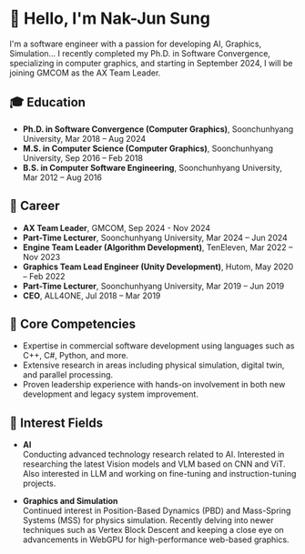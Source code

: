 # 👋 Hello, I'm Nak-Jun Sung

I'm a software engineer with a passion for developing AI, Graphics, Simulation...
I recently completed my Ph.D. in Software Convergence, specializing in computer graphics, and starting in September 2024, I will be joining GMCOM as the AX Team Leader.

## 🎓 Education
- **Ph.D. in Software Convergence (Computer Graphics)**, Soonchunhyang University, Mar 2018 – Aug 2024
- **M.S. in Computer Science (Computer Graphics)**, Soonchunhyang University, Sep 2016 – Feb 2018
- **B.S. in Computer Software Engineering**, Soonchunhyang University, Mar 2012 – Aug 2016

## 💼 Career
- **AX Team Leader**, GMCOM, Sep 2024 - Nov 2024
- **Part-Time Lecturer**, Soonchunhyang University, Mar 2024 – Jun 2024
- **Engine Team Leader (Algorithm Development)**, TenEleven, Mar 2022 – Nov 2023  
- **Graphics Team Lead Engineer (Unity Development)**, Hutom, May 2020 – Feb 2022  
- **Part-Time Lecturer**, Soonchunhyang University, Mar 2019 – Jun 2019  
- **CEO**, ALL4ONE, Jul 2018 – Mar 2019

## 🔑 Core Competencies
- Expertise in commercial software development using languages such as C++, C#, Python, and more.
- Extensive research in areas including physical simulation, digital twin, and parallel processing.
- Proven leadership experience with hands-on involvement in both new development and legacy system improvement.

## 🌱 Interest Fields
- **AI**  
  Conducting advanced technology research related to AI. Interested in researching the latest Vision models and VLM based on CNN and ViT. Also interested in LLM and working on fine-tuning and instruction-tuning projects.

- **Graphics and Simulation**  
  Continued interest in Position-Based Dynamics (PBD) and Mass-Spring Systems (MSS) for physics simulation. Recently delving into newer techniques such as Vertex Block Descent and keeping a close eye on advancements in WebGPU for high-performance web-based graphics.

